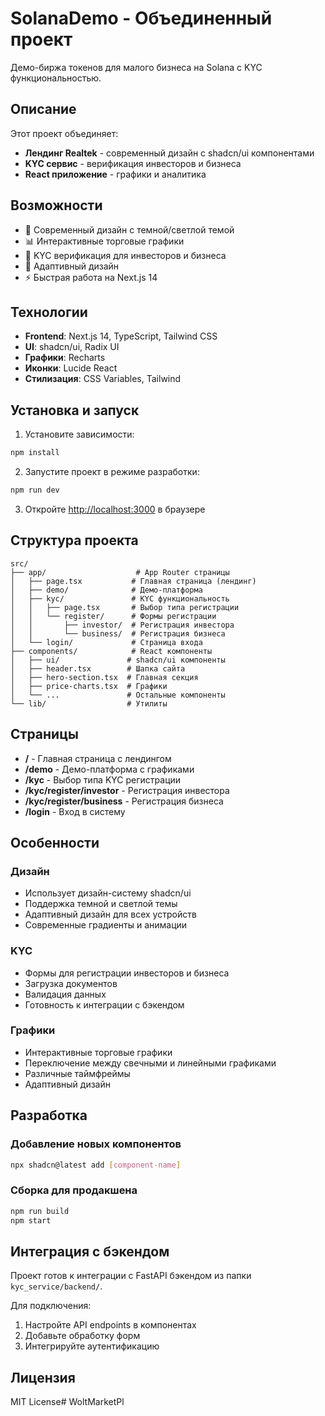 # SolanaDemo - Объединенный проект

Демо-биржа токенов для малого бизнеса на Solana с KYC функциональностью.

## Описание

Этот проект объединяет:
- **Лендинг Realtek** - современный дизайн с shadcn/ui компонентами
- **KYC сервис** - верификация инвесторов и бизнеса
- **React приложение** - графики и аналитика

## Возможности

- 🎨 Современный дизайн с темной/светлой темой
- 📊 Интерактивные торговые графики
- 🔐 KYC верификация для инвесторов и бизнеса
- 📱 Адаптивный дизайн
- ⚡ Быстрая работа на Next.js 14

## Технологии

- **Frontend**: Next.js 14, TypeScript, Tailwind CSS
- **UI**: shadcn/ui, Radix UI
- **Графики**: Recharts
- **Иконки**: Lucide React
- **Стилизация**: CSS Variables, Tailwind

## Установка и запуск

1. Установите зависимости:
```bash
npm install
```

2. Запустите проект в режиме разработки:
```bash
npm run dev
```

3. Откройте [http://localhost:3000](http://localhost:3000) в браузере

## Структура проекта

```
src/
├── app/                    # App Router страницы
│   ├── page.tsx           # Главная страница (лендинг)
│   ├── demo/              # Демо-платформа
│   ├── kyc/               # KYC функциональность
│   │   ├── page.tsx       # Выбор типа регистрации
│   │   └── register/      # Формы регистрации
│   │       ├── investor/  # Регистрация инвестора
│   │       └── business/  # Регистрация бизнеса
│   └── login/             # Страница входа
├── components/            # React компоненты
│   ├── ui/               # shadcn/ui компоненты
│   ├── header.tsx        # Шапка сайта
│   ├── hero-section.tsx  # Главная секция
│   ├── price-charts.tsx  # Графики
│   └── ...               # Остальные компоненты
└── lib/                  # Утилиты
```

## Страницы

- **/** - Главная страница с лендингом
- **/demo** - Демо-платформа с графиками
- **/kyc** - Выбор типа KYC регистрации
- **/kyc/register/investor** - Регистрация инвестора
- **/kyc/register/business** - Регистрация бизнеса
- **/login** - Вход в систему

## Особенности

### Дизайн
- Использует дизайн-систему shadcn/ui
- Поддержка темной и светлой темы
- Адаптивный дизайн для всех устройств
- Современные градиенты и анимации

### KYC
- Формы для регистрации инвесторов и бизнеса
- Загрузка документов
- Валидация данных
- Готовность к интеграции с бэкендом

### Графики
- Интерактивные торговые графики
- Переключение между свечными и линейными графиками
- Различные таймфреймы
- Адаптивный дизайн

## Разработка

### Добавление новых компонентов
```bash
npx shadcn@latest add [component-name]
```

### Сборка для продакшена
```bash
npm run build
npm start
```

## Интеграция с бэкендом

Проект готов к интеграции с FastAPI бэкендом из папки `kyc_service/backend/`. 

Для подключения:
1. Настройте API endpoints в компонентах
2. Добавьте обработку форм
3. Интегрируйте аутентификацию

## Лицензия

MIT License#   W o l t M a r k e t P l  
 